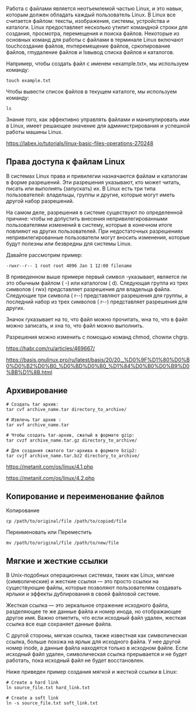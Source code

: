 Работа с файлами является неотъемлемой частью Linux, и это навык, которым должен обладать каждый пользователь Linux. В Linux все считается файлом: тексты, изображения, системы, устройства и каталоги. Linux предоставляет несколько утилит командной строки для создания, просмотра, перемещения и поиска файлов. Некоторые из основных команд для работы с файлами в терминале Linux включают touchсоздание файлов, mvперемещение файлов, cpкопирование файлов, rmудаление файлов и lsвывод списка файлов и каталогов.

Например, чтобы создать файл с именем «example.txt», мы используем команду:
```commandline
touch example.txt
```

Чтобы вывести список файлов в текущем каталоге, мы используем команду:
```commandline
ls
```
Знание того, как эффективно управлять файлами и манипулировать ими в Linux, имеет решающее значение для администрирования и успешной работы машины Linux.

https://labex.io/tutorials/linux-basic-files-operations-270248

## Права доступа к файлам Linux
В системах Linux права и привилегии назначаются файлам и каталогам в форме разрешений. Эти разрешения указывают, кто может читать, писать или выполнять (запускать) их. В Linux есть три типа пользователей: владельцы, группы и другие, которые могут иметь другой набор разрешений.

На самом деле, разрешения в системе существуют по определенной причине: чтобы не допустить внесения непривилегированными пользователями изменений в систему, которые в конечном итоге повлияют на других пользователей. При недостаточных разрешениях непривилегированные пользователи могут вносить изменения, которые будут полезны или безвредны для системы Linux.

Давайте рассмотрим пример:
```commandline
-rwxr--r-- 1 root root 4096 Jan 1 12:00 filename
```
В приведенном выше примере первый символ -указывает, является ли это обычным файлом ( -) или каталогом ( d). Следующая группа из трех символов ( rwx) представляет разрешения для владельца файла. Следующие три символа ( r--) представляют разрешения для группы, а последний набор из трех символов ( r--) представляет разрешения для других.

Значок rуказывает на то, что файл можно прочитать, wна то, что в файл можно записать, и xна то, что файл можно выполнить.

Разрешения можно изменить с помощью команд chmod, chownи chgrp.

https://habr.com/ru/articles/469667/

https://basis.gnulinux.pro/ru/latest/basis/20/20._%D0%9F%D1%80%D0%B0%D0%B2%D0%B0_%D0%BD%D0%B0_%D1%84%D0%B0%D0%B9%D0%BB%D1%8B.html

## Архивирование
```commandline
# Создать tar архив:
tar cvf archive_name.tar directory_to_archive/

# Извлечь tar архив :
tar xvf archive_name.tar

# Чтобы создать tar-архив, сжатый в формате gzip:
tar cvzf archive_name.tar.gz directory_to_archive/

# Для создания сжатого tar-архива в формате bzip2:
tar cvjf archive_name.tar.bz2 directory_to_archive/
```
https://metanit.com/os/linux/4.1.php

https://metanit.com/os/linux/4.2.php

## Копирование и переименование файлов
Копирование
```commandline
cp /path/to/original/file /path/to/copied/file
```

Переименовать или Переместить
```commandline
mv /path/to/original/file /path/to/new/file
```
## Мягкие и жесткие ссылки
В Unix-подобных операционных системах, таких как Linux, мягкие (символические) и жесткие ссылки — это просто ссылки на существующие файлы, которые позволяют пользователям создавать ярлыки и эффекты дублирования в своей файловой системе.

Жесткая ссылка — это зеркальное отражение исходного файла, разделяющее те же данные файла и номер инода, но отображающее другое имя. Важно отметить, что если исходный файл удален, жесткая ссылка все еще сохраняет данные файла.

С другой стороны, мягкая ссылка, также известная как символическая ссылка, больше похожа на ярлык для исходного файла. У нее другой номер inode, а данные файла находятся только в исходном файле. Если исходный файл удален, символическая ссылка прерывается и не будет работать, пока исходный файл не будет восстановлен.

Ниже приведен пример создания мягкой и жесткой ссылки в Linux:
```commandline
# Create a hard link
ln source_file.txt hard_link.txt

# Create a soft link
ln -s source_file.txt soft_link.txt
```
